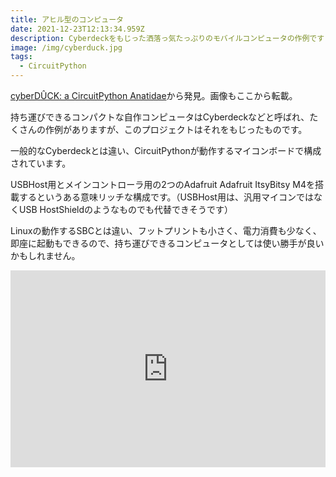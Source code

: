 ```yaml
---
title: アヒル型のコンピュータ
date: 2021-12-23T12:13:34.959Z
description: Cyberdeckをもじった洒落っ気たっぷりのモバイルコンピュータの作例です
image: /img/cyberduck.jpg
tags:
  - CircuitPython
---
```

[cyberDÛCK: a CircuitPython Anatidae](https://hackaday.io/project/171269-cyberdck-a-circuitpython-anatidae)から発見。画像もここから転載。

持ち運びできるコンパクトな自作コンピュータはCyberdeckなどと呼ばれ、たくさんの作例がありますが、このプロジェクトはそれをもじったものです。

一般的なCyberdeckとは違い、CircuitPythonが動作するマイコンボードで構成されています。

USBHost用とメインコントローラ用の2つのAdafruit Adafruit ItsyBitsy M4を搭載するというある意味リッチな構成です。（USBHost用は、汎用マイコンではなくUSB HostShieldのようなものでも代替できそうです）

Linuxの動作するSBCとは違い、フットプリントも小さく、電力消費も少なく、即座に起動もできるので、持ち運びできるコンピュータとしては使い勝手が良いかもしれません。

<iframe width="100%" height="315" src="https://www.youtube.com/embed/bv5wRY0CV68" title="YouTube video player" frameborder="0" allow="accelerometer; autoplay; clipboard-write; encrypted-media; gyroscope; picture-in-picture" allowfullscreen></iframe>
